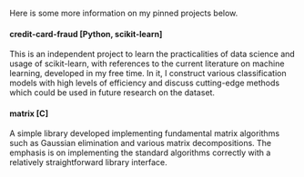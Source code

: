 Here is some more information on my pinned projects below.

#### credit-card-fraud [Python, scikit-learn]
This is an independent project to learn the practicalities of data science and usage of scikit-learn, with references to the current literature on machine learning, developed in 
my free time. In it, I construct various classification models with high levels of efficiency and discuss cutting-edge methods which could be used in future research on the dataset.

#### matrix [C]
A simple library developed implementing fundamental matrix algorithms such as Gaussian elimination and various matrix decompositions. The emphasis is on implementing the standard algorithms correctly with a relatively straightforward library interface.

<!--
**htlambley/htlambley** is a ✨ _special_ ✨ repository because its `README.md` (this file) appears on your GitHub profile.

Here are some ideas to get you started:

- 🔭 I’m currently working on ...
- 🌱 I’m currently learning ...
- 👯 I’m looking to collaborate on ...
- 🤔 I’m looking for help with ...
- 💬 Ask me about ...
- 📫 How to reach me: ...
- 😄 Pronouns: ...
- ⚡ Fun fact: ...
-->
